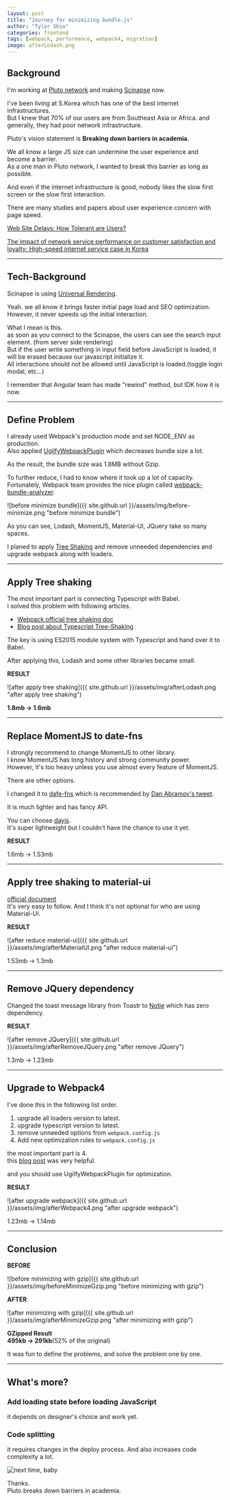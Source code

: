 ```yaml
---
layout: post
title: "Journey for minimizing bundle.js"
author: "Tylor Shin"
categories: frontend
tags: [webpack, performance, webpack4, migration]
image: afterLodash.png
---
```


## Background  
I'm working at [Pluto network](https://pluto.netwrok) and making [Scinapse](https://scinapse.io) now.  

I've been living at S.Korea which has one of the best internet infrastructures.  
But I knew that 70% of our users are from Southeast Asia or Africa. and generally, they had poor network infrastructure.  

Pluto's vision statement is **Breaking down barriers in academia**.  

We all know a large JS size can undermine the user experience and become a barrier.  
As a one man in Pluto network, I wanted to break this barrier as long as possible.  

And even if the internet infrastructure is good, nobody likes the slow first screen or the slow first interaction.

There are many studies and papers about user experience concern with page speed.  

[Web Site Delays: How Tolerant are Users?](https://scinapse.io/papers/2740580754)   

[The impact of network service performance on customer satisfaction and loyalty: High-speed internet service case in Korea](https://scinapse.io/papers/2062570156)

---

## Tech-Background  
Scinapse is using [Universal Rendering](https://en.wikipedia.org/wiki/Isomorphic_JavaScript).  

Yeah. we all know it brings faster initial page load and SEO optimization.  
However, it never speeds up the initial interaction.  


What I mean is this.  
as soon as you connect to the Scinapse, the users can see the search input element. (from server side rendering)  
But if the user write something in input field before JavaScript is loaded, it will be erased because our javascript initialize it.  
All interactions should not be allowed until JavaScript is loaded.(toggle login modal, etc...)

I remember that Angular team has made "rewind" method, but IDK how it is now.  

---

## Define Problem
I already used Webpack's production mode and set NODE_ENV as production.  
Also applied [UgilfyWebpackPlugin](https://webpack.js.org/plugins/uglifyjs-webpack-plugin/) which decreases bundle size a lot.  

As the result, the bundle size was 1.8MB without Gzip.

To further reduce, I had to know where it took up a lot of capacity.  
Fortunately, Webpack team provides the nice plugin called [webpack-bundle-analyzer](https://github.com/webpack-contrib/webpack-bundle-analyzer).  

![before minimize bundle]({{ site.github.url }}/assets/img/before-minimize.png "before minimize bundle")  

As you can see, Lodash, MomentJS, Material-UI, JQuery take so many spaces.

I planed to apply [Tree Shaking](https://webpack.js.org/guides/tree-shaking/) and remove unneeded dependencies and upgrade webpack along with loaders.  

---

## Apply Tree shaking  
The most important part is connecting Typescript with Babel.  
I solved this problem with following articles.  

- [Webpack official tree shaking doc](https://webpack.js.org/guides/tree-shaking/)
- [Blog post about Typescript Tree-Shaking](https://alexjoverm.github.io/2017/03/06/Tree-shaking-with-Webpack-2-TypeScript-and-Babel/)

The key is using ES2015 module system with Typescript and hand over it to Babel.  

After applying this, Lodash and some other libraries became small.

**RESULT**  

![after apply tree shaking]({{ site.github.url }}/assets/img/afterLodash.png "after apply tree shaking")  

**1.8mb -> 1.6mb**

---

## Replace MomentJS to date-fns

I strongly recommend to change MomentJS to other library.  
I know MomentJS has long history and strong community power.  
However, it's too heavy unless you use almost every feature of MomentJS.  

There are other options.  

I changed it to [dafe-fns](https://date-fns.org/) which is recommended by [Dan Abramov's tweet](https://twitter.com/dan_abramov/status/805030922785525760).  

It is much lighter and has fancy API.  

You can choose [dayjs](https://github.com/xx45/dayjs).  
It's super lightweight but I couldn't have the chance to use it yet.

**RESULT**  

1.6mb -> 1.53mb

---

## Apply tree shaking to material-ui
[official document](https://material-ui-next.com/guides/minimizing-bundle-size/)  
It's very easy to follow.
And I think it's not optional for who are using Material-UI.  

**RESULT**  

![after reduce material-ui]({{ site.github.url }}/assets/img/afterMaterialUI.png "after reduce material-ui")  

1.53mb -> 1.3mb

---

## Remove JQuery dependency
Changed the toast message library from Toastr to [Notie](https://github.com/jaredreich/notie) which has zero dependency.  


**RESULT**  

![after remove JQuery]({{ site.github.url }}/assets/img/afterRemoveJQuery.png "after remove JQuery")  

1.3mb -> 1.23mb

---

## Upgrade to Webpack4
I've done this in the following list order.  

1. upgrade all loaders version to latest.
2. upgrade typescript version to latest.
3. remove unneeded options from `webpack.config.js`
4. Add new optimization rules to `webpack.config.js`

the most important part is 4.  
this [blog post](https://medium.com/webpack/webpack-4-mode-and-optimization-5423a6bc597a) was very helpful.

and you should use UgilfyWebpackPlugin for optimization.  

**RESULT**  

![after upgrade webpack]({{ site.github.url }}/assets/img/afterWebpack4.png "after upgrade webpack")  

1.23mb -> 1.14mb

---

## Conclusion
**BEFORE**

![before minimizing with gzip]({{ site.github.url }}/assets/img/beforeMinimizeGzip.png "before minimizing with gzip")  

**AFTER**

![after minimizing with gzip]({{ site.github.url }}/assets/img/afterMinimizeGzip.png "after minimizing with gzip")  

**GZipped Result**  
**495kb -> 291kb**(52% of the original)

It was fun to define the problems, and solve the problem one by one.  

--- 

## What's more?
### Add loading state before loading JavaScript
it depends on designer's choice and work yet.  

### Code splitting
it requires changes in the deploy process. And also increases code complexity a lot.  

![next time, baby](https://media.giphy.com/media/aowvYVUErM0SY/giphy.gif  "next time, baby")  

Thanks.  
Pluto breaks down barriers in academia.
